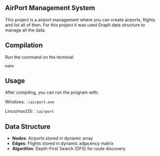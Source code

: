 ## AirPort Management System

This project is a airport management where you can create airports, flights and list all of then. For this project it was used Graph data structure to manage all the data.

## Compilation

Run the command on the terminal:
```
make
```
## Usage

After compiling, you can run the program with:

 Windows:  ``` .\airport.exe ```<br>
 
 Linux/macOS: ``` .\airport ```

## Data Structure

- **Nodes**: Airports stored in dynamic array
- **Edges**: Flights stored in dynamic adjacency matrix
- **Algorithm**: Depth-First Search (DFS) for route discovery
